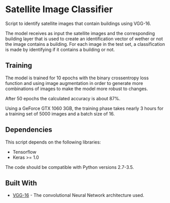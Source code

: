 # Satellite Image Classifier

Script to identify satellite images that contain buildings using VGG-16.

The model receives as input the satellite images and the corresponding building layer that is used to create an identification vector of wether or not the image contains a building.
For each image in the test set, a classification is made by identifying if it contains a building or not.

## Training

The model is trained for 10 epochs with the binary crossentropy loss function and using image augmentation
in order to generate more combinations of images to make the model more robust to changes.

After 50 epochs the calculated accuracy is about 87%.

Using a GeForce GTX 1060 3GB, the training phase takes nearly 3 hours for a training set of 5000 images and a batch size of 16.

## Dependencies

This script depends on the following libraries:

* Tensorflow
* Keras >= 1.0

The code should be compatible with Python versions 2.7-3.5.


## Built With

* [VGG-16](https://arxiv.org/abs/1409.1556) - The convolutional Neural Network architecture used.
